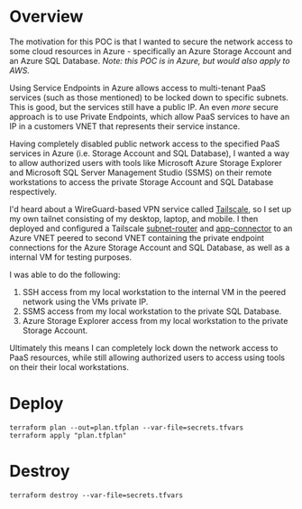 # Overview

The motivation for this POC is that I wanted to secure the network access to some cloud resources in Azure - specifically an Azure Storage Account and an Azure SQL Database. *Note: this POC is in Azure, but would also apply to AWS.*

Using Service Endpoints in Azure allows access to multi-tenant PaaS services (such as those mentioned) to be locked down to specific subnets. This is good, but the services still have a public IP. An even *more* secure approach is to use Private Endpoints, which allow PaaS services to have an IP in a customers VNET that represents their service instance.

Having completely disabled public network access to the specified PaaS services in Azure (i.e. Storage Account and SQL Database), I wanted a way to allow authorized users with tools like Microsoft Azure Storage Explorer and Microsoft SQL Server Management Studio (SSMS) on their remote workstations to access the private Storage Account and SQL Database respectively.

I'd heard about a WireGuard-based VPN service called [Tailscale](https://tailscale.com/kb/1151/what-is-tailscale), so I set up my own tailnet consisting of my desktop, laptop, and mobile. I then deployed and configured a Tailscale [subnet-router](https://tailscale.com/kb/1019/subnets) and [app-connector](https://tailscale.com/kb/1281/app-connectors) to an Azure VNET peered to second VNET containing the private endpoint connections for the Azure Storage Account and SQL Database, as well as a internal VM for testing purposes.

I was able to do the following:
1. SSH access from my local workstation to the internal VM in the peered network using the VMs private IP.
2. SSMS access from my local workstation to the private SQL Database.
3. Azure Storage Explorer access from my local workstation to the private Storage Account.

Ultimately this means I can completely lock down the network access to PaaS resources, while still allowing authorized users to access using tools on their their local workstations.

# Deploy

`terraform plan --out=plan.tfplan --var-file=secrets.tfvars`<br/>
`terraform apply "plan.tfplan"`

# Destroy

`terraform destroy --var-file=secrets.tfvars`
